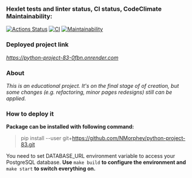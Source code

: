 ### Hexlet tests and linter status, CI status, CodeClimate Maintainability:
[![Actions Status](https://github.com/NMorphey/python-project-83/actions/workflows/hexlet-check.yml/badge.svg)](https://github.com/NMorphey/python-project-83/actions) [![CI](https://github.com/NMorphey/python-project-83/actions/workflows/CI.yml/badge.svg?event=push)](https://github.com/NMorphey/python-project-83/actions/workflows/CI.yml) [![Maintainability](https://api.codeclimate.com/v1/badges/f874dc84c273c4132ab0/maintainability)](https://codeclimate.com/github/NMorphey/python-project-83/maintainability)

### Deployed project link
*https://python-project-83-0fbn.onrender.com*

### About
*This is an educational project. It's on the final stage of of creation, but some changes (e.g. refactoring, minor pages redesigns) still can be applied.*

### How to deploy it
**Package can be installed with following command:**
>
> pip install --user git+https://github.com/NMorphey/python-project-83.git  
>
You need to set DATABASE_URL environment variable to access your PostgreSQL database.
**Use** `make build` **to configure the environment and** `make start` **to switch everything on.**

